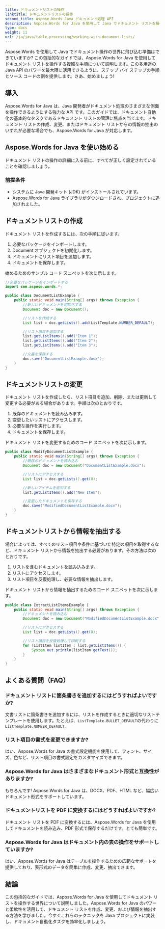 ```yaml
---
title: ドキュメントリストの操作
linktitle: ドキュメントリストの操作
second_title: Aspose.Words Java ドキュメント処理 API
description: Aspose.Words for Java を使用して Java でドキュメント リストを操作する方法を学習します。このステップ バイ ステップ ガイドには、効率的なドキュメント操作のためのソース コード例が含まれています。
type: docs
weight: 11
url: /ja/java/table-processing/working-with-document-lists/
---
```


Aspose.Words を使用して Java でドキュメント操作の世界に飛び込む準備はできていますか? この包括的なガイドでは、Aspose.Words for Java を使用してドキュメント リストを操作する複雑な手順について説明します。この多用途の Java API のパワーを最大限に活用できるように、ステップ バイ ステップの手順とソース コードの例を提供します。さあ、始めましょう!

## 導入

Aspose.Words for Java は、Java 開発者がドキュメント処理のさまざまな側面を操作できるようにする強力な API です。このガイドでは、ドキュメント自動化の基本的なタスクであるドキュメント リストの管理に焦点を当てます。ドキュメント リストの作成、変更、またはドキュメント リストからの情報の抽出のいずれが必要な場合でも、Aspose.Words for Java が対応します。

## Aspose.Words for Java を使い始める

ドキュメント リストの操作の詳細に入る前に、すべてが正しく設定されていることを確認しましょう。

### 前提条件

- システムに Java 開発キット (JDK) がインストールされています。
- Aspose.Words for Java ライブラリがダウンロードされ、プロジェクトに追加されました。

## ドキュメントリストの作成

ドキュメント リストを作成するには、次の手順に従います。

1. 必要なパッケージをインポートします。
2. Document オブジェクトを初期化します。
3. ドキュメントにリスト項目を追加します。
4. ドキュメントを保存します。

始めるためのサンプル コード スニペットを次に示します。

```java
//必要なパッケージをインポートする
import com.aspose.words.*;

public class DocumentListExample {
    public static void main(String[] args) throws Exception {
        //新しいドキュメントを初期化する
        Document doc = new Document();

        //リストを作成する
        List list = doc.getLists().add(ListTemplate.NUMBER_DEFAULT);

        //リスト項目を追加する
        list.getListItems().add("Item 1");
        list.getListItems().add("Item 2");
        list.getListItems().add("Item 3");

        //文書を保存する
        doc.save("DocumentListExample.docx");
    }
}
```

## ドキュメントリストの変更

ドキュメント リストを作成したら、リスト項目を追加、削除、または更新して変更する必要がある場合があります。手順は次のとおりです。

1. 既存のドキュメントを読み込みます。
2. 変更したいリストにアクセスします。
3. 必要な操作を実行します。
4. ドキュメントを保存します。

ドキュメント リストを変更するためのコード スニペットを次に示します。

```java
public class ModifyDocumentListExample {
    public static void main(String[] args) throws Exception {
        //既存のドキュメントを読み込む
        Document doc = new Document("DocumentListExample.docx");

        //リストにアクセスする
        List list = doc.getLists().get(0);

        //新しいアイテムを追加する
        list.getListItems().add("New Item");

        //変更したドキュメントを保存する
        doc.save("ModifiedDocumentListExample.docx");
    }
}
```

## ドキュメントリストから情報を抽出する

場合によっては、すべてのリスト項目や条件に基づいた特定の項目を取得するなど、ドキュメント リストから情報を抽出する必要があります。その方法は次のとおりです。

1. リストを含むドキュメントを読み込みます。
2. リストにアクセスします。
3. リスト項目を反復処理し、必要な情報を抽出します。

ドキュメント リストから情報を抽出するためのコード スニペットを次に示します。

```java
public class ExtractListItemsExample {
    public static void main(String[] args) throws Exception {
        //ドキュメントを読み込む
        Document doc = new Document("ModifiedDocumentListExample.docx");

        //リストにアクセスする
        List list = doc.getLists().get(0);

        //リスト項目を反復処理して印刷する
        for (ListItem listItem : list.getListItems()) {
            System.out.println(listItem.getText());
        }
    }
}
```

## よくある質問（FAQ）

### ドキュメント リストに箇条書きを追加するにはどうすればよいですか?
文書リストに箇条書きを追加するには、リストを作成するときに適切なリストテンプレートを使用します。たとえば、`ListTemplate.BULLET_DEFAULT`の代わりに`ListTemplate.NUMBER_DEFAULT`.

### リスト項目の書式を変更できますか?
はい、Aspose.Words for Java の書式設定機能を使用して、フォント、サイズ、色など、リスト項目の書式設定をカスタマイズできます。

### Aspose.Words for Java はさまざまなドキュメント形式と互換性がありますか?
もちろんです! Aspose.Words for Java は、DOCX、PDF、HTML など、幅広いドキュメント形式をサポートしています。

### ドキュメントリストを PDF に変換するにはどうすればよいですか?
ドキュメント リストを PDF に変換するには、Aspose.Words for Java を使用してドキュメントを読み込み、PDF 形式で保存するだけです。とても簡単です。

### Aspose.Words for Java はドキュメント内の表の操作をサポートしていますか?
はい、Aspose.Words for Java はテーブルを操作するための広範なサポートを提供しており、表形式のデータを簡単に作成、変更、抽出できます。

## 結論

この包括的なガイドでは、Aspose.Words for Java を使用してドキュメント リストを操作する世界について説明しました。Aspose.Words for Java のパワーと柔軟性を活用して、ドキュメント リストを作成、変更、および情報を抽出する方法を学びました。今すぐこれらのテクニックを Java プロジェクトに実装し、ドキュメント自動化タスクを効率化しましょう。